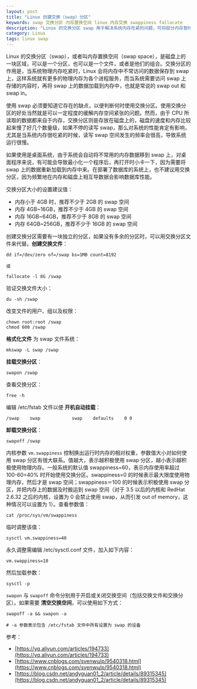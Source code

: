 ```yaml
---
layout: post
title: "Linux 创建交换（swap）分区"
keywords: swap 交换分区 内存置换空间 linux 内存交换 swappiness fallocate
description: "Linux 的交换分区 swap 用于解决系统内存吃紧的问题，可将部分内存暂时导到磁盘中"
category: Linux
tags: linux swap
---
```


Linux 的交换分区（swap），或者叫内存置换空间（swap space），是磁盘上的一块区域，可以是一个分区，也可以是一个文件，或者是他们的组合。交换分区的作用是，当系统物理内存吃紧时，Linux 会将内存中不常访问的数据保存到 swap 上，这样系统就有更多的物理内存为各个进程服务，而当系统需要访问 swap 上存储的内容时，再将 swap 上的数据加载到内存中，也就是常说的 swap out 和 swap in。

使用 swap 必须要知道它存在的缺点，以便判断何时使用交换分区。使用交换分区的好处当然就是可以一定程度的缓解内存空间紧张的问题。然而，由于 CPU 所读取的数据都来自于内存，交换分区则是存放在磁盘上的，磁盘的速度和内存比较起来慢了好几个数量级，如果不停的读写 swap，那么对系统的性能肯定有影响，尤其是当系统内存很吃紧的时候，读写 swap 空间发生的频率会很高，导致系统运行很慢。

如果使用是桌面系统，由于系统会自动将不常用的内存数据移到 swap 上，对桌面程序来说，有可能会导致最小化一个程序后，再打开时小卡一下，因为需要将 swap 上的数据重新加载到内存中来。在部署了数据库的系统上，也不建议用交换分区，因为频繁地在内存和磁盘上相互导数据会影响数据库性能。

交换分区大小的设置建议值：

- 内存小于 4GB 时，推荐不少于 2GB 的 swap 空间
- 内存 4GB~16GB，推荐不少于 4GB 的 swap 空间
- 内存 16GB~64GB，推荐不少于 8GB 的 swap 空间
- 内存 64GB~256GB，推荐不少于 16GB 的 swap 空间

创建交换分区需要有一块独立的分区，如果没有多余的分区时，可以用交换分区文件来代替。**创建交换文件**：

```
dd if=/dev/zero of=/swap bs=1MB count=8192

或

fallocate -l 8G /swap
```

验证交换文件大小：

```
du -sh /swap
```

改变文件的用户、组以及权限：

```
chown root:root /swap
chmod 600 /swap
```

**格式化文件** 为 swap 文件系统：

```
mkswap -L swap /swap
```

**挂载交换分区**：

```
swapon /swap
```

查看交换分区：

```
free -h
```

编辑 /etc/fstab 文件以便 **开机自动挂载**：

```
/swap    swap            swap    defaults    0 0
```

**卸载交换分区**：

```
swapoff /swap
```

内核参数 `vm.swappiness` 控制换出运行时内存的相对权重，参数值大小对如何使用 swap 分区有很大联系。值越大，表示越积极使用 swap 分区，越小表示越积极使用物理内存。一般系统的默认值 swappiness=60，表示内存使用率超过 100-60=40% 时开始使用交换分区。swappiness=0 的时候表示最大限度使用物理内存，然后才是 swap 空间；swappiness＝100 的时候表示积极使用 swap 分区，并把内存上的数据及时搬运到 swap 空间（对于 3.5 以后的内核和 RedHat 2.6.32 之后的内核，设置为 0 会禁止使用 swap，从而引发 out of memory，这种情况可以设置为 1）。查看参数值：

```
cat /proc/sys/vm/swappiness
```

临时调整该值：

```
sysctl vm.swappiness=40
```

永久调整需编辑 /etc/sysctl.conf 文件，加入如下内容：

```
vm.swappiness=10
```

然后加载参数：

```
sysctl -p
```

`swapon` 与 `swapoff` 命令分别用于开启或关闭交换空间（包括交换文件和交换分区）。如果需要 **清空交换空间**，可以使用如下方式：

```
swapoff -a && swapon -a

# -a 参数表示包含 /etc/fstab 文件中所有设置为 swap 的设备
```



参考：

- [https://yq.aliyun.com/articles/194733](https://yq.aliyun.com/articles/194733)
- [https://www.cnblogs.com/svenwu/p/9540318.html](https://www.cnblogs.com/svenwu/p/9540318.html)
- [https://blog.csdn.net/andyguan01_2/article/details/89315345](https://blog.csdn.net/andyguan01_2/article/details/89315345)
